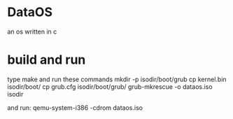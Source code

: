 # DataOS
an os written in c

# build and run
type make
and run these commands
mkdir -p isodir/boot/grub
cp kernel.bin isodir/boot/
cp grub.cfg isodir/boot/grub/
grub-mkrescue -o dataos.iso isodir

and run:
qemu-system-i386 -cdrom dataos.iso
